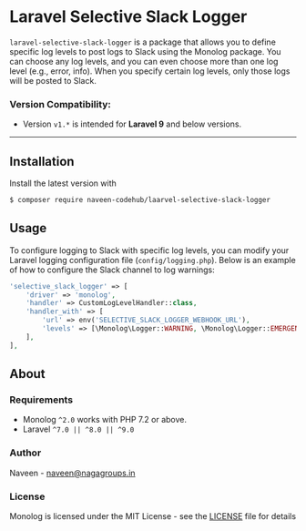 # Laravel Selective Slack Logger

`laravel-selective-slack-logger` is a package that allows you to define specific log levels to post logs to Slack using the Monolog package. You can choose any log levels, and you can even choose more than one log level (e.g., error, info). When you specify certain log levels, only those logs will be posted to Slack.

### Version Compatibility:
- Version `v1.*` is intended for **Laravel 9** and below versions.

---

## Installation

Install the latest version with

```bash
$ composer require naveen-codehub/laarvel-selective-slack-logger
```

## Usage

To configure logging to Slack with specific log levels, you can modify your Laravel logging configuration file (`config/logging.php`). Below is an example of how to configure the Slack channel to log warnings:

```php
'selective_slack_logger' => [
    'driver' => 'monolog',
    'handler' => CustomLogLevelHandler::class,
    'handler_with' => [
        'url' => env('SELECTIVE_SLACK_LOGGER_WEBHOOK_URL'),
        'levels' => [\Monolog\Logger::WARNING, \Monolog\Logger::EMERGENCY],
    ],
],
```
## About

### Requirements

- Monolog `^2.0` works with PHP 7.2 or above.
- Laravel `^7.0 || ^8.0 || ^9.0`

### Author

Naveen - <naveen@nagagroups.in>

### License

Monolog is licensed under the MIT License - see the [LICENSE](LICENSE) file for details